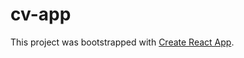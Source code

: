 # cv-app

This project was bootstrapped with [Create React App](https://github.com/facebook/create-react-app).